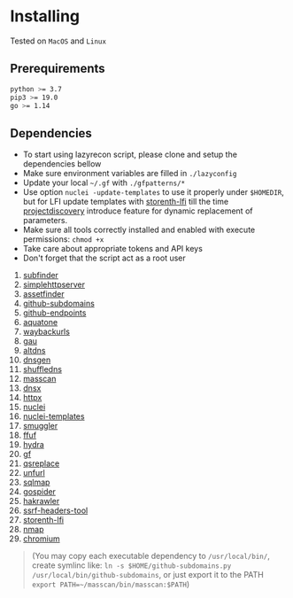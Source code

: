 # Installing
Tested on `MacOS` and `Linux`

## Prerequirements
```bash
python >= 3.7
pip3 >= 19.0
go >= 1.14
```

## Dependencies
- To start using lazyrecon script, please clone and setup the dependencies bellow
- Make sure environment variables are filled in `./lazyconfig`
- Update your local `~/.gf` with `./gfpatterns/*`
- Use option `nuclei -update-templates` to use it properly under `$HOMEDIR`, but for LFI update templates with [storenth-lfi](https://github.com/storenth/nuclei-templates/blob/master/vulnerabilities/other/storenth-lfi.yaml) till the time [projectdiscovery](https://github.com/projectdiscovery) introduce feature for dynamic replacement of parameters.
- Make sure all tools correctly installed and enabled with execute permissions: `chmod +x`
- Take care about appropriate tokens and API keys
- Don't forget that the script act as a root user
1. [subfinder](https://github.com/projectdiscovery/subfinder)
2. [simplehttpserver](https://github.com/projectdiscovery/simplehttpserver)
3. [assetfinder](https://github.com/tomnomnom/assetfinder)
4. [github-subdomains](https://github.com/storenth/github-search/blob/master/github-subdomains.py)
5. [github-endpoints](https://github.com/storenth/github-search/blob/master/github-endpoints.py)
6. [aquatone](https://github.com/michenriksen/aquatone)
7. [waybackurls](https://github.com/tomnomnom/waybackurls)
8. [gau](https://github.com/lc/gau)
9. [altdns](https://github.com/infosec-au/altdns)
10. [dnsgen](https://github.com/ProjectAnte/dnsgen/)
11. [shuffledns](https://github.com/projectdiscovery/shuffledns)
12. [masscan](https://github.com/robertdavidgraham/masscan)
13. [dnsx](https://github.com/projectdiscovery/dnsx)
14. [httpx](https://github.com/projectdiscovery/httpx)
15. [nuclei](https://github.com/projectdiscovery/nuclei)
16. [nuclei-templates](https://github.com/storenth/nuclei-templates)
17. [smuggler](https://github.com/storenth/requestsmuggler)
18. [ffuf](https://github.com/ffuf/ffuf)
19. [hydra](https://github.com/vanhauser-thc/thc-hydra)
20. [gf](https://github.com/tomnomnom/gf)
21. [qsreplace](https://github.com/tomnomnom/qsreplace)
22. [unfurl](https://github.com/tomnomnom/unfurl)
23. [sqlmap](https://github.com/sqlmapproject/sqlmap)
24. [gospider](https://github.com/jaeles-project/gospider)
25. [hakrawler](https://github.com/hakluke/hakrawler)
26. [ssrf-headers-tool](https://github.com/storenth/Bug-Bounty-Toolz/blob/master/ssrf.py)
27. [storenth-lfi](https://github.com/storenth/nuclei-templates/blob/master/vulnerabilities/other/storenth-lfi.yaml)
28. [nmap](https://nmap.org/download.html)
29. [chromium](https://github.com/scheib/chromium-latest-linux.git)

> (You may copy each executable dependency to `/usr/local/bin/`, create symlinc like: `ln -s $HOME/github-subdomains.py /usr/local/bin/github-subdomains`, or just export it to the PATH `export PATH=~/masscan/bin/masscan:$PATH`)
